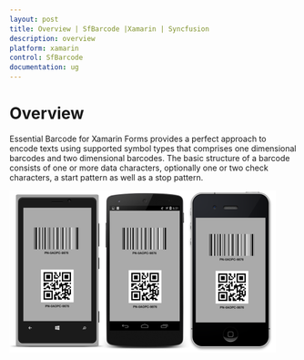 ```yaml
---
layout: post
title: Overview | SfBarcode |Xamarin | Syncfusion
description: overview
platform: xamarin
control: SfBarcode
documentation: ug
---
```


# Overview

Essential Barcode for Xamarin Forms provides a perfect approach to encode texts using supported symbol types that comprises one dimensional barcodes and two dimensional barcodes. The basic structure of a barcode consists of one or more data characters, optionally one or two check characters, a start pattern as well as a stop pattern.

![](Overview_images/img1.png)


